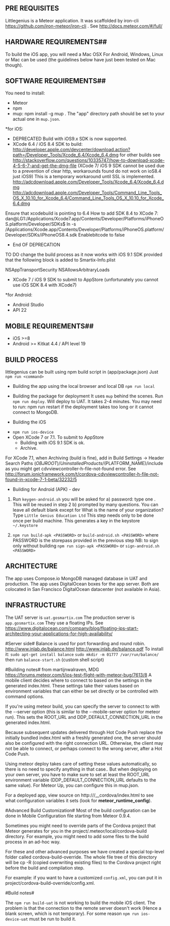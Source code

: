 ## PRE REQUISITES ##
Littlegenius is a Meteor application. It was scaffolded by iron-cli https://github.com/iron-meteor/iron-cli .
See http://docs.meteor.com/#/full/

## HARDWARE REQUIREMENTS##
To build the iOS app, you will need a Mac OSX
For Android, Windows, Linux or Mac can be used (the guidelines below have just been tested on Mac though).

## SOFTWARE REQUIREMENTS##
You need to install:
- Meteor
- npm
- mup: npm install -g mup . The "app" directory path should be set to your actual one in `mup.json`.

*for iOS:
- DEPRECATED Build with iOS9.x SDK is now supported. 
- XCode 6.4 / iOS 8.4 SDK to build:  http://developer.apple.com/devcenter/download.action?path=/Developer_Tools/Xcode_6.4/Xcode_6.4.dmg
 for other builds see http://stackoverflow.com/questions/10335747/how-to-download-xcode-4-5-6-7-and-get-the-dmg-file
 (XCode 7/ iOS 9 SDK cannot be used due to a prevention of clear http, workarounds found do not work on ioS8.4 just iOS9)
 This is a temporary workaround until SSL is implemented.
http://adcdownload.apple.com/Developer_Tools/Xcode_6.4/Xcode_6.4.dmg
http://adcdownload.apple.com/Developer_Tools/Command_Line_Tools_OS_X_10.10_for_Xcode_6.4/Command_Line_Tools_OS_X_10.10_for_Xcode_6.4.dmg

Ensure that xcodebuild is pointing to 6.4
How to add SDK 8.4 to XCode 7:
dan@LG1:/Applications/Xcode7.app/Contents/Developer/Platforms/iPhoneOS.platform/Developer/SDKs$ ln -s /Applications/Xcode.app/Contents/Developer/Platforms/iPhoneOS.platform/Developer/SDKs/iPhoneOS8.4.sdk
Enablebitcode to false
- End OF DEPRECATION 

TO DO change the build process as it now works with iOS 9.1 SDK provided that the following block is added to Smartix-Info.plist

<key>NSAppTransportSecurity</key>
<dict>
	<key>NSAllowsArbitraryLoads</key>
	<true/>
</dict>

- XCode 7 / iOS 9 SDK to submit to AppStore (unfortunately you cannot use iOS SDK 8.4 with XCode7)

*for Android:
- Android Studio
- API 22

## MOBILE REQUIREMENTS##
- iOS >=8
- Android >= Kitkat 4.4 / API level 19

## BUILD PROCESS ##

littlegenius can be built using npm build script in (app/package.json)
Just `npm run <command>`

* Building the app using the local browser and local DB
`npm run local`

* Building the package for deployment
It uses `mup` behind the scenes.
Run `npm run deploy`. Will deploy to UAT. It takes 2-4 minutes.
You may need to run: npm run restart if the deployment takes too long or it cannot connect to MongoDB.

* Building the iOS
- `npm run ios-device`
- Open XCode 7 or 7.1. To submit to AppStore
  - Building with iOS 9.1 SDK is ok.
  - Archive.

For XCode 7.1, when Archiving (build is fine), add in Build Settings -> Header Search Paths
$(OBJROOT)/UninstalledProducts/$(PLATFORM_NAME)/include
as you might get cdvviewcontroller-h-file-not-found error.
See http://forum.ionicframework.com/t/cordova-cdvviewcontroller-h-file-not-found-in-xcode-7-1-beta/32232/5

* Building for Android (APK) - dev
1. Run `keygen-android.sh` you will be asked for 
a) password: type one . This will be reused in step 2
b) prompted by many questions. You can leave all default blank except for 
What is the name of your organization? Type `Little Genius Education Ltd`
This step needs only to be done once per build machine.
This generates a key in the keystore `~/.keystore`

2. `npm run build-apk <PASSWORD>` or `build-android.sh <PASSWORD>`
where PASSWORD is the storepass provided in the previous step
NB: to sign only without building `npm run sign-apk <PASSWORD>` or `sign-android.sh <PASSWORD>`

## ARCHITECTURE ##
The app uses Compose.io MongoDB managed database in UAT and production.
The app uses DigitalOcean boxes for the app server.
Both are colocated in San Francisco DigitalOcean datacenter (not available in Asia).

## INFRASTRUCTURE ##
The UAT server is `uat.gosmartix.com`
The production server is `app.gosmartix.com`
They use a floating IPs. See https://www.digitalocean.com/company/blog/floating-ips-start-architecting-your-applications-for-high-availability/

#Server side#
Balance is used for port forwarding and round robin.
http://www.inlab.de/balance.html
http://www.inlab.de/balance.pdf
To install it:
`sudo apt-get install balance`
`sudo mkdir -m 01777 /var/run/balance/`
then run `balance-start.sh` (custom shell script)

#Building notes#
from martijnwalraven, MDG
https://forums.meteor.com/t/ios-test-flight-with-meteor-bug/7613/8
A mobile client decides where to connect to based on the settings in the generated index.html. 
These settings take their values based on environment variables that can either be set directly or be controlled with 
command options.

If you're using meteor build, you can specify the server to connect to with the --server option (this is similar to the 
--mobile-server option for meteor run). This sets the ROOT_URL and DDP_DEFAULT_CONNECTION_URL in the generated index.html.

Because subsequent updates delivered through Hot Code Push replace the initially bundled index.html with a freshly 
generated one, the server should also be configured with the right connection URL. Otherwise, the client may not be able
 to connect, or perhaps connect to the wrong server, after a Hot Code Push.

Using meteor deploy takes care of setting these values automatically, so there is no need to specify anything in that 
case.. But when deploying on your own server, you have to make sure to set at least the ROOT_URL environment variable 
(DDP_DEFAULT_CONNECTION_URL defaults to the same value). For Meteor Up, you can configure this in mup.json.

For a deployed app, view source on http://<domain>/__cordova/index.html to see what configuration variables it sets 
(look for __meteor_runtime_config__).

#Advanced Build Customization#
Most of the build configuration can be done in Mobile Configuration file starting from Meteor 0.9.4.

Sometimes you might need to override parts of the Cordova project that Meteor generates for you in the project/.meteor/local/cordova-build directory. For example, you might need to add some files to the build process in an ad-hoc way.

For these and other advanced purposes we have created a special top-level folder called cordova-build-override. The whole file tree of this directory will be cp -R (copied overwriting existing files) to the Cordova project right before the build and compilation step.

For example: if you want to have a customized `config.xml`, you can put it in project/cordova-build-override/config.xml.

#Build notes#

The `npm run build-uat` is not working to build the mobile iOS client. The problem is that the connection to the remote server 
doesn't work (Hence a blank screen, which is not temporary). For some reason `npm run ios-device-uat` must be 
run to build it.